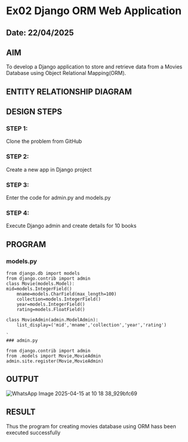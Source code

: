 # Ex02 Django ORM Web Application
## Date: 22/04/2025

## AIM
To develop a Django application to store and retrieve data from a Movies Database using Object Relational Mapping(ORM).

## ENTITY RELATIONSHIP DIAGRAM



## DESIGN STEPS

### STEP 1:
Clone the problem from GitHub

### STEP 2:
Create a new app in Django project

### STEP 3:
Enter the code for admin.py and models.py

### STEP 4:
Execute Django admin and create details for 10 books

## PROGRAM

### models.py
~~~
from django.db import models
from django.contrib import admin
class Movie(models.Model):
mid=models.IntegerField()
    mname=models.CharField(max_length=100)
    collection=models.IntegerField()
    year=models.IntegerField()
    rating=models.FloatField()

class MovieAdmin(admin.ModelAdmin):
    list_display=('mid','mname','collection','year','rating')

`
### admin.py

from django.contrib import admin
from .models import Movie,MovieAdmin
admin.site.register(Movie,MovieAdmin)

~~~

## OUTPUT

![WhatsApp Image 2025-04-15 at 10 18 38_929bfc69](https://github.com/user-attachments/assets/25e33582-d5d4-4363-ad72-9bcdffa68697)



## RESULT
Thus the program for creating movies database using ORM hass been executed successfully
